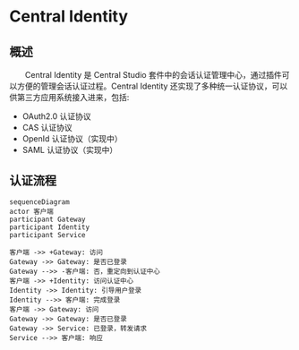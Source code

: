 # Central Identity
## 概述
&emsp;&emsp;Central Identity 是 Central Studio 套件中的会话认证管理中心，通过插件可以方便的管理会话认证过程。Central Identity 还实现了多种统一认证协议，可以供第三方应用系统接入进来，包括:

- OAuth2.0 认证协议
- CAS 认证协议
- OpenId 认证协议（实现中）
- SAML 认证协议（实现中）

## 认证流程

```mermaid
sequenceDiagram
actor 客户端
participant Gateway
participant Identity
participant Service

客户端 ->> +Gateway: 访问
Gateway ->> Gateway: 是否已登录
Gateway -->> -客户端: 否，重定向到认证中心
客户端 ->> +Identity: 访问认证中心
Identity ->> Identity: 引导用户登录
Identity -->> 客户端: 完成登录
客户端 ->> Gateway: 访问
Gateway ->> Gateway: 是否已登录
Gateway ->> Service: 已登录，转发请求
Service -->> 客户端: 响应
```
